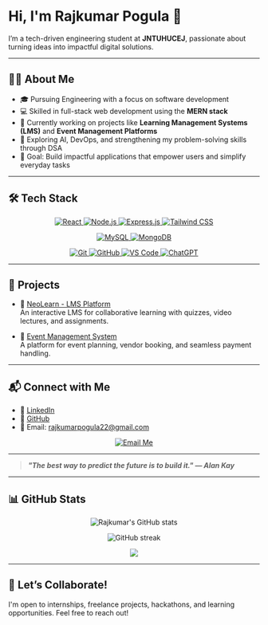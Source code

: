# Hi, I'm Rajkumar Pogula 👋

I’m a tech-driven engineering student at **JNTUHUCEJ**, passionate about turning ideas into impactful digital solutions.

---

## 🧑‍💻 About Me

- 🎓 Pursuing Engineering with a focus on software development  
- 💻 Skilled in full-stack web development using the **MERN stack**  
- 🚀 Currently working on projects like **Learning Management Systems (LMS)** and **Event Management Platforms**  
- 🤖 Exploring AI, DevOps, and strengthening my problem-solving skills through DSA  
- 🎯 Goal: Build impactful applications that empower users and simplify everyday tasks

---

## 🛠️ Tech Stack

<p align="center">
  <a href="https://react.dev/" title="React">
    <img src="https://img.shields.io/badge/React-61DAFB?style=for-the-badge&logo=react&logoColor=black" alt="React" />
  </a>
  <a href="https://nodejs.org/" title="Node.js">
    <img src="https://img.shields.io/badge/Node.js-339933?style=for-the-badge&logo=nodedotjs&logoColor=white" alt="Node.js" />
  </a>
  <a href="https://expressjs.com/" title="Express.js">
    <img src="https://img.shields.io/badge/Express.js-%23404d59.svg?style=for-the-badge&logo=express&logoColor=%2361DAFB" alt="Express.js" />
  </a>
  <a href="https://tailwindcss.com/" title="Tailwind CSS">
    <img src="https://img.shields.io/badge/TailwindCSS-%2338B2AC.svg?style=for-the-badge&logo=tailwind-css&logoColor=white" alt="Tailwind CSS" />
  </a>
</p>

<p align="center">
  <a href="https://www.mysql.com/" title="MySQL">
    <img src="https://img.shields.io/badge/MySQL-4479A1.svg?style=for-the-badge&logo=mysql&logoColor=white" alt="MySQL" />
  </a>
  <a href="https://www.mongodb.com/" title="MongoDB">
    <img src="https://img.shields.io/badge/MongoDB-%234ea94b.svg?style=for-the-badge&logo=mongodb&logoColor=white" alt="MongoDB" />
  </a>
</p>

<p align="center">
  <a href="https://git-scm.com/" title="Git">
    <img src="https://img.shields.io/badge/Git-F05032?style=for-the-badge&logo=git&logoColor=white" alt="Git" />
  </a>
  <a href="https://github.com/" title="GitHub">
    <img src="https://img.shields.io/badge/GitHub-181717?style=for-the-badge&logo=github&logoColor=white" alt="GitHub" />
  </a>
  <a href="https://code.visualstudio.com/" title="VS Code">
    <img src="https://img.shields.io/badge/VS_Code-007ACC?style=for-the-badge&logo=visual-studio-code&logoColor=white" alt="VS Code" />
  </a>
  <a href="https://chat.openai.com/" title="ChatGPT">
    <img src="https://img.shields.io/badge/ChatGPT-03C75A?style=for-the-badge&logo=openai&logoColor=white" alt="ChatGPT" />
  </a>
</p>

---

## 📌 Projects

- 🔗 [NeoLearn - LMS Platform](https://github.com/rajkumarpogula15/neolearn)  
  An interactive LMS for collaborative learning with quizzes, video lectures, and assignments.

- 🔗 [Event Management System](https://github.com/rajkumarpogula15/event-management)  
  A platform for event planning, vendor booking, and seamless payment handling.

---

## 📬 Connect with Me

- 🔗 [LinkedIn](https://www.linkedin.com/in/rajkumar-pogula/)  
- 🔗 [GitHub](https://github.com/rajkumarpogula15)  
- 📧 Email: [rajkumarpogula22@gmail.com](mailto:rajkumarpogula22@gmail.com)

<p align="center">
  <a href="mailto:rajkumarpogula22@gmail.com">
    <img src="https://img.shields.io/badge/Email-Me-green?style=for-the-badge&logo=gmail&logoColor=white" alt="Email Me" />
  </a>
</p>

---
> ***"The best way to predict the future is to build it." — Alan Kay***


---

## 📊 GitHub Stats

<p align="center">
  <img src="https://github-readme-stats.vercel.app/api?username=rajkumarpogula15&show_icons=true&theme=radical" alt="Rajkumar's GitHub stats" />
</p>

<p align="center">
  <img src="https://github-readme-streak-stats.herokuapp.com/?user=rajkumarpogula15&theme=radical" alt="GitHub streak" />
</p>

<p align="center">
  <img src="https://github-readme-stats.vercel.app/api/top-langs/?username=rajkumarpogula15&layout=compact&theme=radical" />
</p>

---

## 🤝 Let’s Collaborate!

I'm open to internships, freelance projects, hackathons, and learning opportunities. Feel free to reach out!

